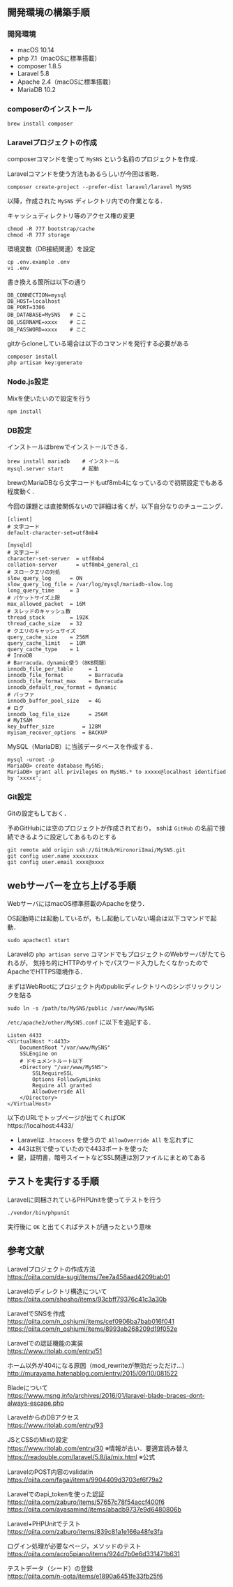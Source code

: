 ## 開発環境の構築手順

### 開発環境

- macOS 10.14
- php 7.1（macOSに標準搭載）
- composer 1.8.5
- Laravel 5.8
- Apache 2.4（macOSに標準搭載）
- MariaDB 10.2

### composerのインストール

    brew install composer

### Laravelプロジェクトの作成

composerコマンドを使って `MySNS` という名前のプロジェクトを作成．

Laravelコマンドを使う方法もあるらしいが今回は省略．
    
    composer create-project --prefer-dist laravel/laravel MySNS

以降，作成された `MySNS` ディレクトリ内での作業となる．

キャッシュディレクトリ等のアクセス権の変更

    chmod -R 777 bootstrap/cache
    chmod -R 777 storage

環境変数（DB接続関連）を設定

    cp .env.example .env
    vi .env

書き換える箇所は以下の通り

    DB_CONNECTION=mysql
    DB_HOST=localhost
    DB_PORT=3306
    DB_DATABASE=MySNS   # ここ
    DB_USERNAME=xxxx    # ここ
    DB_PASSWORD=xxxx    # ここ

gitからcloneしている場合は以下のコマンドを発行する必要がある

    composer install
    php artisan key:generate

### Node.js設定

Mixを使いたいので設定を行う

    npm install

### DB設定

インストールはbrewでインストールできる．

    brew install mariadb    # インストール
    mysql.server start      # 起動

brewのMariaDBなら文字コードもutf8mb4になっているので初期設定でもある程度動く．

今回の課題とは直接関係ないので詳細は省くが，以下自分なりのチューニング．

    [client]
    # 文字コード
    default-character-set=utf8mb4
    
    [mysqld]
    # 文字コード
    character-set-server  = utf8mb4
    collation-server      = utf8mb4_general_ci
    # スロークエリの対処
    slow_query_log      = ON
    slow_query_log_file = /var/log/mysql/mariadb-slow.log
    long_query_time     = 3
    # パケットサイズ上限
    max_allowed_packet  = 16M
    # スレッドのキャッシュ数
    thread_stack        = 192K
    thread_cache_size   = 32
    # クエリのキャッシュサイズ
    query_cache_size    = 256M
    query_cache_limit   = 10M
    query_cache_type    = 1
    # InnoDB
    # Barracuda，dynamic使う（8KB問題）
    innodb_file_per_table     = 1
    innodb_file_format        = Barracuda
    innodb_file_format_max    = Barracuda
    innodb_default_row_format = dynamic
    # バッファ
    innodb_buffer_pool_size   = 4G
    # ログ
    innodb_log_file_size      = 256M
    # MyISAM
    key_buffer_size         = 128M
    myisam_recover_options  = BACKUP

MySQL（MariaDB）に当該データベースを作成する．

    mysql -uroot -p
    MariaDB> create database MySNS;
    MariaDB> grant all privileges on MySNS.* to xxxxx@localhost identified by 'xxxxx';

### Git設定

Gitの設定もしておく．

予めGitHubには空のプロジェクトが作成されており，
sshは `GitHub` の名前で接続できるように設定してあるものとする

    git remote add origin ssh://GitHub/HironoriImai/MySNS.git
    git config user.name xxxxxxxx
    git config user.email xxxx@xxxx


## webサーバーを立ち上げる手順

WebサーバにはmacOS標準搭載のApacheを使う．

OS起動時には起動しているが，もし起動していない場合は以下コマンドで起動．

    sudo apachectl start

Laravelの `php artisan serve` コマンドでもプロジェクトのWebサーバがたてられるが，
気持ち的にHTTPのサイトでパスワード入力したくなかったのでApacheでHTTPS環境作る．

まずはWebRootにプロジェクト内のpublicディレクトリへのシンボリックリンクを貼る

    sudo ln -s /path/to/MySNS/public /var/www/MySNS

`/etc/apache2/other/MySNS.conf` に以下を追記する．

    Listen 4433
    <VirtualHost *:4433>
        DocumentRoot "/var/www/MySNS"
        SSLEngine on
        # ドキュメントルート以下
        <Directory "/var/www/MySNS">
            SSLRequireSSL
            Options FollowSymLinks
            Require all granted
            AllowOverride All
        </Directory>
    </VirtualHost>

以下のURLでトップページが出てくればOK  
https://localhost:4433/

- Laravelは `.htaccess` を使うので `AllowOverride All` を忘れずに
- 443は別で使っていたので4433ポートを使った
- 鍵，証明書，暗号スイートなどSSL関連は別ファイルにまとめてある


## テストを実行する手順

Laravelに同梱されているPHPUnitを使ってテストを行う

    ./vendor/bin/phpunit

実行後に `OK` と出てくればテストが通ったという意味


## 参考文献

Laravelプロジェクトの作成方法  
https://qiita.com/da-sugi/items/7ee7a458aad4209bab01

Laravelのディレクトリ構造について  
https://qiita.com/shosho/items/93cbff79376c41c3a30b

LaravelでSNSを作成  
https://qiita.com/n_oshiumi/items/cef0906ba7bab016f041
https://qiita.com/n_oshiumi/items/8993ab268209d19f052e

Laravelでの認証機能の実装  
https://www.ritolab.com/entry/51

ホーム以外が404になる原因（mod_rewriteが無効だっただけ...）  
http://murayama.hatenablog.com/entry/2015/09/10/081522

Bladeについて  
https://www.msng.info/archives/2016/01/laravel-blade-braces-dont-always-escape.php

LaravelからのDBアクセス  
https://www.ritolab.com/entry/93

JSとCSSのMixの設定  
https://www.ritolab.com/entry/30               ※情報が古い．要適宜読み替え  
https://readouble.com/laravel/5.8/ja/mix.html  ※公式

LaravelのPOST内容のvalidatin  
https://qiita.com/fagai/items/9904409d3703ef6f79a2

Laravelでのapi_tokenを使った認証  
https://qiita.com/zaburo/items/57657c78f54accf400f6
https://qiita.com/ayasamind/items/abadb9737e9d6480806b

Laravel+PHPUnitでテスト  
https://qiita.com/zaburo/items/839c81a1e166a48fe3fa

ログイン処理が必要なページ，メソッドのテスト  
https://qiita.com/acro5piano/items/924d7b0e6d331471b631

テストデータ（シード）の登録  
https://qiita.com/n-oota/items/e1890a6451fe33fb25f6
